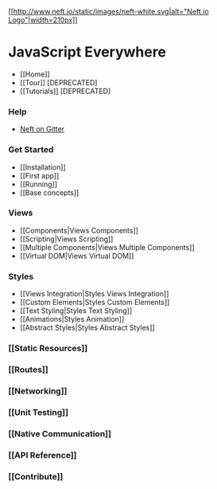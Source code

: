 [[[http://www.neft.io/static/images/neft-white.svg|alt="Neft.io Logo"|width=210px]]](http://neft.io)

JavaScript Everywhere
=====================

- [[Home]]
- [[Tour]] [DEPRECATED]
- [[Tutorials]] [DEPRECATED]

### Help
- [Neft on Gitter](https://gitter.im/Neft-io/neft)

### Get Started
- [[Installation]]
- [[First app]]
- [[Running]]
- [[Base concepts]]

### Views
- [[Components|Views Components]]
- [[Scripting|Views Scripting]]
- [[Multiple Components|Views Multiple Components]]
- [[Virtual DOM|Views Virtual DOM]]

### Styles
- [[Views Integration|Styles Views Integration]]
- [[Custom Elements|Styles Custom Elements]]
- [[Text Styling|Styles Text Styling]]
- [[Animations|Styles Animation]]
- [[Abstract Styles|Styles Abstract Styles]]

### [[Static Resources]]

### [[Routes]]

### [[Networking]]

### [[Unit Testing]]

### [[Native Communication]]

### [[API Reference]]

### [[Contribute]]